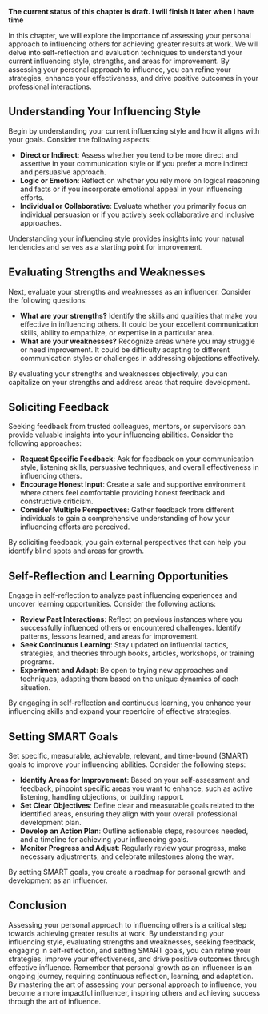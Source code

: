 **The current status of this chapter is draft. I will finish it later when I have time**

In this chapter, we will explore the importance of assessing your personal approach to influencing others for achieving greater results at work. We will delve into self-reflection and evaluation techniques to understand your current influencing style, strengths, and areas for improvement. By assessing your personal approach to influence, you can refine your strategies, enhance your effectiveness, and drive positive outcomes in your professional interactions.

Understanding Your Influencing Style
------------------------------------

Begin by understanding your current influencing style and how it aligns with your goals. Consider the following aspects:

* **Direct or Indirect**: Assess whether you tend to be more direct and assertive in your communication style or if you prefer a more indirect and persuasive approach.
* **Logic or Emotion**: Reflect on whether you rely more on logical reasoning and facts or if you incorporate emotional appeal in your influencing efforts.
* **Individual or Collaborative**: Evaluate whether you primarily focus on individual persuasion or if you actively seek collaborative and inclusive approaches.

Understanding your influencing style provides insights into your natural tendencies and serves as a starting point for improvement.

Evaluating Strengths and Weaknesses
-----------------------------------

Next, evaluate your strengths and weaknesses as an influencer. Consider the following questions:

* **What are your strengths?** Identify the skills and qualities that make you effective in influencing others. It could be your excellent communication skills, ability to empathize, or expertise in a particular area.
* **What are your weaknesses?** Recognize areas where you may struggle or need improvement. It could be difficulty adapting to different communication styles or challenges in addressing objections effectively.

By evaluating your strengths and weaknesses objectively, you can capitalize on your strengths and address areas that require development.

Soliciting Feedback
-------------------

Seeking feedback from trusted colleagues, mentors, or supervisors can provide valuable insights into your influencing abilities. Consider the following approaches:

* **Request Specific Feedback**: Ask for feedback on your communication style, listening skills, persuasive techniques, and overall effectiveness in influencing others.
* **Encourage Honest Input**: Create a safe and supportive environment where others feel comfortable providing honest feedback and constructive criticism.
* **Consider Multiple Perspectives**: Gather feedback from different individuals to gain a comprehensive understanding of how your influencing efforts are perceived.

By soliciting feedback, you gain external perspectives that can help you identify blind spots and areas for growth.

Self-Reflection and Learning Opportunities
------------------------------------------

Engage in self-reflection to analyze past influencing experiences and uncover learning opportunities. Consider the following actions:

* **Review Past Interactions**: Reflect on previous instances where you successfully influenced others or encountered challenges. Identify patterns, lessons learned, and areas for improvement.
* **Seek Continuous Learning**: Stay updated on influential tactics, strategies, and theories through books, articles, workshops, or training programs.
* **Experiment and Adapt**: Be open to trying new approaches and techniques, adapting them based on the unique dynamics of each situation.

By engaging in self-reflection and continuous learning, you enhance your influencing skills and expand your repertoire of effective strategies.

Setting SMART Goals
-------------------

Set specific, measurable, achievable, relevant, and time-bound (SMART) goals to improve your influencing abilities. Consider the following steps:

* **Identify Areas for Improvement**: Based on your self-assessment and feedback, pinpoint specific areas you want to enhance, such as active listening, handling objections, or building rapport.
* **Set Clear Objectives**: Define clear and measurable goals related to the identified areas, ensuring they align with your overall professional development plan.
* **Develop an Action Plan**: Outline actionable steps, resources needed, and a timeline for achieving your influencing goals.
* **Monitor Progress and Adjust**: Regularly review your progress, make necessary adjustments, and celebrate milestones along the way.

By setting SMART goals, you create a roadmap for personal growth and development as an influencer.

Conclusion
----------

Assessing your personal approach to influencing others is a critical step towards achieving greater results at work. By understanding your influencing style, evaluating strengths and weaknesses, seeking feedback, engaging in self-reflection, and setting SMART goals, you can refine your strategies, improve your effectiveness, and drive positive outcomes through effective influence. Remember that personal growth as an influencer is an ongoing journey, requiring continuous reflection, learning, and adaptation. By mastering the art of assessing your personal approach to influence, you become a more impactful influencer, inspiring others and achieving success through the art of influence.
